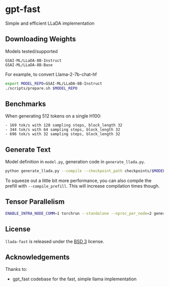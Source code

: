 # gpt-fast
Simple and efficient LLaDA implementation

## Downloading Weights
Models tested/supported
```text
GSAI-ML/LLaDA-8B-Instruct
GSAI-ML/LLaDA-8B-Base
```

For example, to convert Llama-2-7b-chat-hf
```bash
export MODEL_REPO=GSAI-ML/LLaDA-8B-Instruct
./scripts/prepare.sh $MODEL_REPO
```

## Benchmarks

When generating 512 tokens on a single H100:
```
- 169 tok/s with 128 sampling steps, block_length 32
- 344 tok/s with 64 sampling steps, block_length 32
- 696 tok/s with 32 sampling steps, block_length 32
```


## Generate Text

Model definition in `model.py`, generation code in `generate_llada.py`.

```bash
python generate_llada.py --compile --checkpoint_path checkpoints/$MODEL_REPO/model.pth --prompt "Hello, my name is"
```

To squeeze out a little bit more performance, you can also compile the prefill with `--compile_prefill`. This will increase compilation times though.


## Tensor Parallelism
```bash
ENABLE_INTRA_NODE_COMM=1 torchrun --standalone --nproc_per_node=2 generate_llada.py --compile --checkpoint_path checkpoints/$MODEL_REPO/model.pth
```

## License

`llada-fast` is released under the [BSD 3](https://github.com/pytorch-labs/gpt-fast/main/LICENSE) license.

## Acknowledgements
Thanks to:
* gpt_fast codebase for the fast, simple llama implementation
